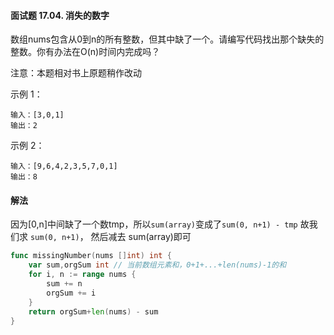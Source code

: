#### 面试题 17.04. 消失的数字
数组nums包含从0到n的所有整数，但其中缺了一个。请编写代码找出那个缺失的整数。你有办法在O(n)时间内完成吗？

注意：本题相对书上原题稍作改动

示例 1：
```
输入：[3,0,1]
输出：2
```

示例 2：
```
输入：[9,6,4,2,3,5,7,0,1]
输出：8
```

#### 解法
因为[0,n]中间缺了一个数tmp，所以``sum(array)``变成了``sum(0, n+1) - tmp``
故我们求 ``sum(0, n+1)``， 然后减去 sum(array)即可
```go
func missingNumber(nums []int) int {
    var sum,orgSum int // 当前数组元素和，0+1+...+len(nums)-1的和
    for i, n := range nums {
        sum += n
        orgSum += i
    }
    return orgSum+len(nums) - sum
}
```
